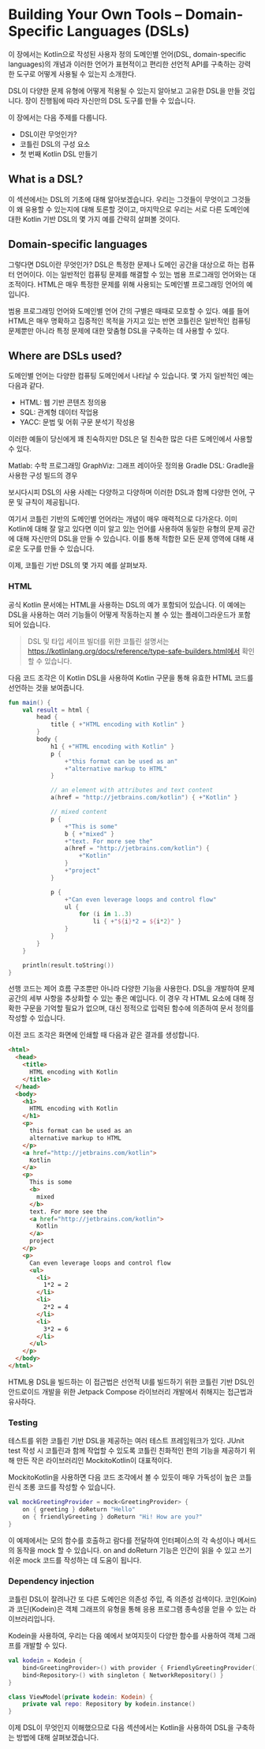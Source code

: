 # Building Your Own Tools – Domain-Specific Languages (DSLs)

이 장에서는 Kotlin으로 작성된 사용자 정의 도메인별 언어(DSL, domain-specific languages)의 개념과 이러한 언어가 표현적이고 편리한 선언적 API를 구축하는 강력한 도구로 어떻게 사용될 수 있는지 소개한다.

DSL이 다양한 문제 유형에 어떻게 적용될 수 있는지 알아보고 고유한 DSL을 만들 것입니다. 장이 진행됨에 따라 자신만의 DSL 도구를 만들 수 있습니다.

이 장에서는 다음 주제를 다룹니다.

- DSL이란 무엇인가?
- 코틀린 DSL의 구성 요소
- 첫 번째 Kotlin DSL 만들기

## What is a DSL?

이 섹션에서는 DSL의 기초에 대해 알아보겠습니다. 우리는 그것들이 무엇이고 그것들이 왜 유용할 수 있는지에 대해 토론할 것이고, 마지막으로 우리는 서로 다른 도메인에 대한 Kotlin 기반 DSL의 몇 가지 예를 간략히 살펴볼 것이다.

## Domain-specific languages

그렇다면 DSL이란 무엇인가? DSL은 특정한 문제나 도메인 공간을 대상으로 하는 컴퓨터 언어이다. 이는 일반적인 컴퓨팅 문제를 해결할 수 있는 범용 프로그래밍 언어와는 대조적이다. HTML은 매우 특정한 문제를 위해 사용되는 도메인별 프로그래밍 언어의 예입니다.

범용 프로그래밍 언어와 도메인별 언어 간의 구별은 때때로 모호할 수 있다. 예를 들어 HTML은 매우 명확하고 집중적인 목적을 가지고 있는 반면 코틀린은 일반적인 컴퓨팅 문제뿐만 아니라 특정 문제에 대한 맞춤형 DSL을 구축하는 데 사용할 수 있다.

## Where are DSLs used?

도메인별 언어는 다양한 컴퓨팅 도메인에서 나타날 수 있습니다. 몇 가지 일반적인 예는 다음과 같다.

- HTML: 웹 기반 콘텐츠 정의용
- SQL: 관계형 데이터 작업용
- YACC: 문법 및 어휘 구문 분석기 작성용

이러한 예들이 당신에게 꽤 친숙하지만 DSL은 덜 친숙한 많은 다른 도메인에서 사용할 수 있다.

Matlab: 수학 프로그래밍
GraphViz: 그래프 레이아웃 정의용
Gradle DSL: Gradle을 사용한 구성 빌드의 경우

보시다시피 DSL의 사용 사례는 다양하고 다양하며 이러한 DSL과 함께 다양한 언어, 구문 및 규칙이 제공됩니다.

여기서 코틀린 기반의 도메인별 언어라는 개념이 매우 매력적으로 다가온다. 이미 Kotlin에 대해 잘 알고 있다면 이미 알고 있는 언어를 사용하여 동일한 유형의 문제 공간에 대해 자신만의 DSL을 만들 수 있습니다. 이를 통해 적합한 모든 문제 영역에 대해 새로운 도구를 만들 수 있습니다.

이제, 코틀린 기반 DSL의 몇 가지 예를 살펴보자.

### HTML

공식 Kotlin 문서에는 HTML을 사용하는 DSL의 예가 포함되어 있습니다. 이 예에는 DSL을 사용하는 여러 기능들이 어떻게 작동하는지 볼 수 있는 플레이그라운드가 포함되어 있습니다.

> DSL 및 타입 세이프 빌더를 위한 코틀린 설명서는 https://kotlinlang.org/docs/reference/type-safe-builders.html에서 확인할 수 있습니다.

다음 코드 조각은 이 Kotlin DSL을 사용하여 Kotlin 구문을 통해 유효한 HTML 코드를 선언하는 것을 보여줍니다.

```kotlin
fun main() {
    val result = html {
        head {
            title { +"HTML encoding with Kotlin" }
        }
        body {
            h1 { +"HTML encoding with Kotlin" }
            p {
                +"this format can be used as an"
                +"alternative markup to HTML"
            }

            // an element with attributes and text content
            a(href = "http://jetbrains.com/kotlin") { +"Kotlin" }

            // mixed content
            p {
                +"This is some"
                b { +"mixed" }
                +"text. For more see the"
                a(href = "http://jetbrains.com/kotlin") {
                    +"Kotlin"
                }
                +"project"
            }

            p {
                +"Can even leverage loops and control flow"
                ul {
                    for (i in 1..3)
                        li { +"${i}*2 = ${i*2}" }
                }
            }
        }
    }

    println(result.toString())
}
```

선행 코드는 제어 흐름 구조뿐만 아니라 다양한 기능을 사용한다. DSL을 개발하여 문제 공간의 세부 사항을 추상화할 수 있는 좋은 예입니다. 이 경우 각 HTML 요소에 대해 정확한 구문을 기억할 필요가 없으며, 대신 정적으로 입력된 함수에 의존하여 문서 정의를 작성할 수 있습니다.

이전 코드 조각은 화면에 인쇄할 때 다음과 같은 결과를 생성합니다.

```html
<html>
  <head>
    <title>
      HTML encoding with Kotlin
    </title>
  </head>
  <body>
    <h1>
      HTML encoding with Kotlin
    </h1>
    <p>
      this format can be used as an
      alternative markup to HTML
    </p>
    <a href="http://jetbrains.com/kotlin">
      Kotlin
    </a>
    <p>
      This is some
      <b>
        mixed
      </b>
      text. For more see the
      <a href="http://jetbrains.com/kotlin">
        Kotlin
      </a>
      project
    </p>
    <p>
      Can even leverage loops and control flow
      <ul>
        <li>
          1*2 = 2
        </li>
        <li>
          2*2 = 4
        </li>
        <li>
          3*2 = 6
        </li>
      </ul>
    </p>
  </body>
</html>
```

HTML용 DSL을 빌드하는 이 접근법은 선언적 UI를 빌드하기 위한 코틀린 기반 DSL인 안드로이드 개발을 위한 Jetpack Compose 라이브러리 개발에서 취해지는 접근법과 유사하다.

### Testing

테스트를 위한 코틀린 기반 DSL을 제공하는 여러 테스트 프레임워크가 있다. JUnit test 작성 시 코틀린과 함께 작업할 수 있도록 코틀린 친화적인 편의 기능을 제공하기 위해 만든 작은 라이브러리인 MockitoKotlin이 대표적이다.

MockitoKotlin을 사용하면 다음 코드 조각에서 볼 수 있듯이 매우 가독성이 높은 코틀린식 조롱 코드를 작성할 수 있습니다.

```kotlin
val mockGreetingProvider = mock<GreetingProvider> {
    on { greeting } doReturn "Hello"
    on { friendlyGreeting } doReturn "Hi! How are you?"
}
```

이 예제에서는 모의 함수를 호출하고 람다를 전달하여 인터페이스의 각 속성이나 메서드의 동작을 mock 할 수 있습니다. on and doReturn 기능은 인간이 읽을 수 있고 쓰기 쉬운 mock 코드를 작성하는 데 도움이 됩니다.

### Dependency injection

코틀린 DSL이 잘려나간 또 다른 도메인은 의존성 주입, 즉 의존성 검색이다. 코인(Koin)과 코딘(Kodein)은 객체 그래프의 유형을 통해 응용 프로그램 종속성을 얻을 수 있는 라이브러리입니다.

Kodein을 사용하여, 우리는 다음 예에서 보여지듯이 다양한 함수를 사용하여 객체 그래프를 개발할 수 있다.

```kotlin
val kodein = Kodein {
    bind<GreetingProvider>() with provider { FriendlyGreetingProvider() }
    bind<Repository>() with singleton { NetworkRepository() }
}

class ViewModel(private kodein: Kodein) {
    private val repo: Repository by kodein.instance()
}
```

이제 DSL이 무엇인지 이해했으므로 다음 섹션에서는 Kotlin을 사용하여 DSL을 구축하는 방법에 대해 살펴보겠습니다.